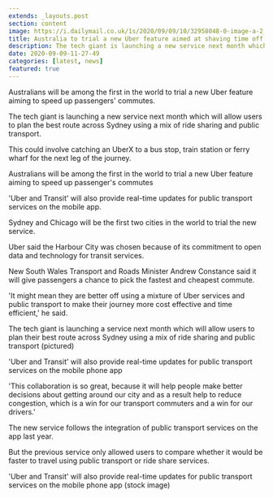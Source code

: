 ```yaml
---
extends: _layouts.post
section: content
image: https://i.dailymail.co.uk/1s/2020/09/09/10/32958048-0-image-a-2_1599645597583.jpg 
title: Australia to trial a new Uber feature aimed at shaving time off customers journeys 
description: The tech giant is launching a new service next month which will allow users to plan the best route across Sydney using a mix of ride sharing and public transport. 
date: 2020-09-09-11-27-49 
categories: [latest, news] 
featured: true 
--- 
```

Australians will be among the first in the world to trial a new Uber feature aiming to speed up passengers' commutes.

The tech giant is launching a new service next month which will allow users to plan the best route across Sydney using a mix of ride sharing and public transport.

This could involve catching an UberX to a bus stop, train station or ferry wharf for the next leg of the journey.

Australians will be among the first in the world to trial a new Uber feature aiming to speed up passenger's commutes

'Uber and Transit' will also provide real-time updates for public transport services on the mobile app.

Sydney and Chicago will be the first two cities in the world to trial the new service.

Uber said the Harbour City was chosen because of its commitment to open data and technology for transit services.  

New South Wales Transport and Roads Minister Andrew Constance said it will give passengers a chance to pick the fastest and cheapest commute. 

'It might mean they are better off using a mixture of Uber services and public transport to make their journey more cost effective and time efficient,' he said. 

The tech giant is launching a service next month which will allow users to plan their best route across Sydney using a mix of ride sharing and public transport (pictured)

'Uber and Transit' will also provide real-time updates for public transport services on the mobile phone app

'This collaboration is so great, because it will help people make better decisions about getting around our city and as a result help to reduce congestion, which is a win for our transport commuters and a win for our drivers.'    

The new service follows the integration of public transport services on the app last year.

But the previous service only allowed users to compare whether it would be faster to travel using public transport or ride share services. 

'Uber and Transit' will also provide real-time updates for public transport services on the mobile phone app (stock image)

